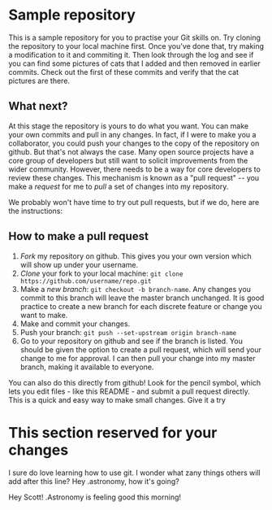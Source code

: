 # Sample repository

This is a sample repository for you to practise your Git skills on.
Try cloning the repository to your local machine first.
Once you've done that, try making a modification to it and commiting it.
Then look through the log and see if you can find some pictures of cats that I added and then removed in earlier commits.
Check out the first of these commits and verify that the cat pictures are there.

## What next?

At this stage the repository is yours to do what you want. 
You can make your own commits and pull in any changes. 
In fact, if I were to make you a collaborator, you could push your changes to the copy of the repository on github. 
But that's not always the case. 
Many open source projects have a core group of developers but still want to solicit improvements from the wider community. 
However, there needs to be a way for core developers to review these changes. 
This mechanism is known as a "pull request" -- you make a *request* for me to *pull* a set of changes into my repository.

We probably won't have time to try out pull requests, but if we do, here are the instructions: 

## How to make a pull request

1. *Fork* my repository on github. This gives you your own version which will show up under your username.
2. *Clone* your fork to your local machine: `git clone https://github.com/username/repo.git`
3. Make a *new branch*: `git checkout -b branch-name`. Any changes you commit to this branch will leave the master branch unchanged. It is good practice to create a new branch for each discrete feature or change you want to make.
4. Make and commit your changes.
5. Push your branch: `git push --set-upstream origin branch-name`
6. Go to your repository on github and see if the branch is listed. You should be given the option to create a pull request, which will send your change to me for approval. I can then pull your change into my master branch, making it available to everyone.

You can also do this directly from github! Look for the pencil symbol, which lets you edit files - like this README - and submit a pull request directly. This is a quick and easy way to make small changes. Give it a try

# This section reserved for your changes

I sure do love learning how to use git. I wonder what zany things others will add after this line?
Hey .astronomy, how it's going?

Hey Scott! .Astronomy is feeling good this morning!
